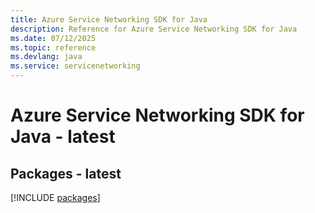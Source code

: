 ```yaml
---
title: Azure Service Networking SDK for Java
description: Reference for Azure Service Networking SDK for Java
ms.date: 07/12/2025
ms.topic: reference
ms.devlang: java
ms.service: servicenetworking
---
```

# Azure Service Networking SDK for Java - latest
## Packages - latest
[!INCLUDE [packages](service-networking-index.md)]